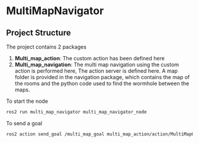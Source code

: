 # MultiMapNavigator
## Project Structure
The project contains 2 packages
1. **Multi_map_action**: The custom action has been defined here
2. **Multi_map_navigation**: The multi map navigation using the custom action is performed here, The action server is defined here.
A map folder is provided in the navigation package, which contains the map of the rooms and the python code used to find the wormhole between the maps.


To start the node
```bash
ros2 run multi_map_navigator multi_map_navigator_node
```
To send a goal
```bash
ros2 action send_goal /multi_map_goal multi_map_action/action/MultiMapGoal  "{map_name: 'room2', target_pose: {position: {x: 1.0, y: 2.0, z: 0.0}, orientation: {w: 1.0}}}"
```
